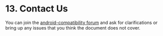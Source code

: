 # 13\. Contact Us

You can join the [android-compatibility
forum](https://groups.google.com/forum/#!forum/android-compatibility) and ask
for clarifications or bring up any issues that you think the document does not
cover.
